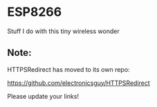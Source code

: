 # ESP8266

Stuff I do with this tiny wireless wonder

## Note:
HTTPSRedirect has moved to its own repo:

https://github.com/electronicsguy/HTTPSRedirect

Please update your links!
